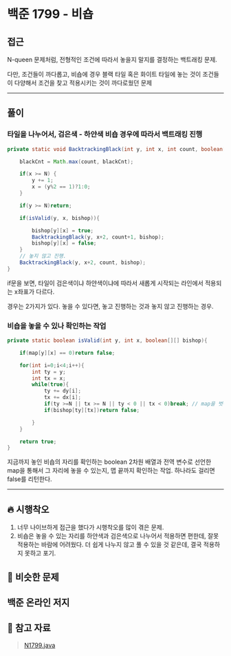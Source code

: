 # 백준 1799 - 비숍

## 접근

N-queen 문제처럼, 전형적인 조건에 따라서 놓을지 말지를 결정하는 백트래킹 문제.

다만, 조건들이 까다롭고, 비숍에 경우 블랙 타일 혹은 화이트 타일에 놓는 것이 조건들이 다양해서 조건을 찾고 적용시키는 것이 까다로웠던 문제

---
## 풀이

### 타일을 나누어서, 검은색 - 하얀색 비숍 경우에 따라서 백트래킹 진행

```java
private static void BacktrackingBlack(int y, int x, int count, boolean[][] bishop){

    blackCnt = Math.max(count, blackCnt);

    if(x >= N) {
        y += 1;
        x = (y%2 == 1)?1:0;
    }

    if(y >= N)return;

    if(isValid(y, x, bishop)){

        bishop[y][x] = true;
        BacktrackingBlack(y, x+2, count+1, bishop);
        bishop[y][x] = false;
    }
    // 놓지 않고 진행.
    BacktrackingBlack(y, x+2, count, bishop);
}
```

if문을 보면, 타일이 검은색이냐 하얀색이냐에 따라서 새롭게 시작되는 라인에서 적용되는 x좌표가 다르다. 

경우는 2가지가 있다. 놓을 수 있다면, 놓고 진행하는 것과 놓지 않고 진행하는 경우. 

### 비숍을 놓을 수 있나 확인하는 작업

```java
private static boolean isValid(int y, int x, boolean[][] bishop){

    if(map[y][x] == 0)return false;

    for(int i=0;i<4;i++){
        int ty = y;
        int tx = x;
        while(true){
            ty += dy[i];
            tx += dx[i];
            if(ty >=N || tx >= N || ty < 0 || tx < 0)break; // map을 벗어나면 끝
            if(bishop[ty][tx])return false;

        }
    }

    return true;
}
```

지금까지 놓인 비숍의 자리를 확인하는 boolean 2차원 배열과 전역 변수로 선언한 map을 통해서 그 자리에 놓을 수 있는지, 맵 끝까지 확인하는 작업. 하나라도 걸리면 false를 리턴한다. 


--- 
## 🔥 시행착오

1. 너무 나이브하게 접근을 했다가 시행착오를 많이 겪은 문제.
2. 비숍은 놓을 수 있는 자리를 하얀색과 검은색으로 나누어서 적용하면 편한데, 잘못 적용하는 바람에 어려웠다. 더 쉽게 나누지 않고 풀 수 있을 것 같은데, 결국 적용하지 못하고 포기. 


## 🤭 비슷한 문제

백준 온라인 저지
- 


## 💌 참고 자료

> [N1799.java](https://github.com/Rurril/Problem-Solving/blob/Test/Problem-Solving/PS/BackTracking/N1799.java) 
